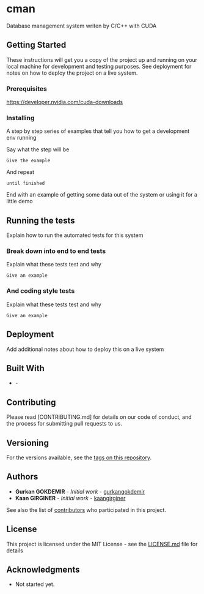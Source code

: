 # cman
Database management system writen by C/C++ with CUDA
## Getting Started

These instructions will get you a copy of the project up and running on your local machine for development and testing purposes. See deployment for notes on how to deploy the project on a live system.

### Prerequisites

https://developer.nvidia.com/cuda-downloads

### Installing

A step by step series of examples that tell you how to get a development env running

Say what the step will be

```
Give the example
```

And repeat

```
until finished
```

End with an example of getting some data out of the system or using it for a little demo

## Running the tests

Explain how to run the automated tests for this system

### Break down into end to end tests

Explain what these tests test and why

```
Give an example
```

### And coding style tests

Explain what these tests test and why

```
Give an example
```

## Deployment

Add additional notes about how to deploy this on a live system

## Built With

* [](https://developer.nvidia.com/cuda-downloads) - 

## Contributing

Please read [CONTRIBUTING.md] for details on our code of conduct, and the process for submitting pull requests to us.

## Versioning

For the versions available, see the [tags on this repository](https://github.com/gurkangokdemir/cman/tags). 

## Authors

* **Gurkan GOKDEMIR** - *Initial work* - [gurkangokdemir](https://github.com/gurkangokdemir)
* **Kaan GIRGINER** - *Initial work* - [kaangirginer](https://github.com/regainingark)

See also the list of [contributors](https://github.com/gurkangokdemir/cman/contributors) who participated in this project.

## License

This project is licensed under the MIT License - see the [LICENSE.md](LICENSE.md) file for details

## Acknowledgments

* Not started yet.


